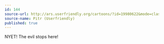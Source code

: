 ```yaml
---
id: 144
source-url: http://ars.userfriendly.org/cartoons/?id=19980622&mode=classic
source-name: Pitr (Userfriendly)
published: true
---
```


<p>NYET! The evil stops here!</p>


